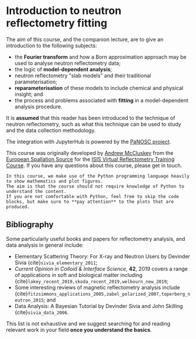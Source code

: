 # Introduction to neutron reflectometry fitting

The aim of this course, and the companion lecture, are to give an introduction to the following subjects: 
- the **Fourier transform** and how a Born approximation approach may be used to analyse neutron reflectometry data; 
- the logic of **model-dependent analysis**; 
- neutron reflectometry "slab models" and their traditional parameterisation; 
- **reparameterisation** of these models to include chemical and physical insight; and 
- the process and problems associated with **fitting** in a model-dependent analysis procedure. 

It is **assumed** that this reader has been introduced to the technique of neutron reflectometry, such as what this technique can be used to study and the data collection methodology.

The integration with JupyterHub is powered by the [PaNOSC project](https://www.panosc.eu). 

This course was originally developed by [Andrew McCluskey](mailto:andrew.mccluskey@ess.eu) from the [European Spallation Source](https://europeanspallationsource.se/) for the [ISIS Virtual Reflectometry Training Course](https://indico.stfc.ac.uk/event/355/). 
If you have any questions about this course, please get in touch.

```{note}
In this course, we make use of the Python programming language heavily to show mathematics and plot figures. 
The aim is that the course should not require knowledge of Python to understand the content.
If you are not comfortable with Python, feel free to skip the code blocks, but make sure to **pay attention** to the plots that are produced. 
```

## Bibliography

Some particularly useful books and papers for reflectometry analysis, and data analysis in general include:
- Elementary Scattering Theory: For X-ray and Neutron Users by Devinder Sivia {cite}`sivia_elementary_2011`;
- *Current Opinion in Colloid & Interface Science*, **42**, 2019 covers a range of applications in soft and biological matter including {cite}`lakey_recent_2019,skoda_recent_2019,welbourn_new_2019`;
- Some interesting reviews of magnetic reflectometry analysis include {cite}`fitzsimmons_applications_2005,zabel_polarized_2007,toperberg_neutron_2015`; and
- Data Analysis: A Bayesian Tutorial by Devinder Sivia and John Skilling {cite}`sivia_data_2006`.

This list is not exhaustive and we suggest searching for and reading relevant work in your field **once you understand the basics**. 

```{bibliography}
```